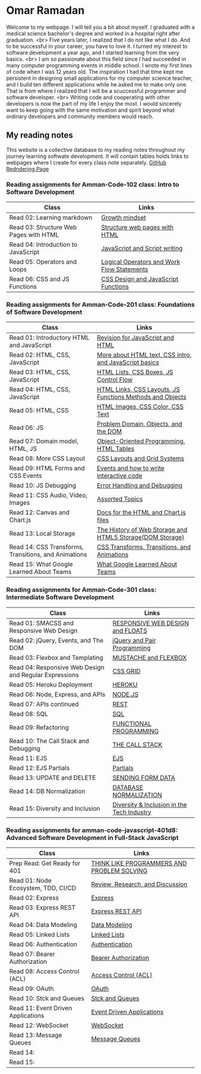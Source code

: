 # Omar Ramadan

Welcome to my webpage. I will tell you a bit about myself. I graduated with a medical science bachelor's degree and worked in a hospital right after graduation.
\<br> Five years later, I realized that I do not like what I do. And to be successful in your career, you have to love it. I turned my interest to software development a year ago, and I started learning from the very basics.
\<br>
I am so passionate about this field since I had succeeded in many computer programming events in middle school. I wrote my first lines of code when I was 12 years old. The inspiration I had that time kept me persistent in designing small applications for my computer science teacher, and I build ten different applications while he asked me to make only one. That is from where I realized that I will be a scuccessful programmer and software developer. \<br>
Writing code and cooperating with other developers is now the part of my life I enjoy the most. I would sincerely want to keep going with the same motivation and spirit beyond what ordinary developers and community members would reach.

## My reading notes

This website is a collective database to my reading notes throughout my journey learning softwate development. It will contain tables holds links to webpages where I create for every class note separately.
[GitHub Redndering Page](https://ramomar1992.github.io/reading-notes/)

### Reading assignments for Amman-Code-102 class: Intro to Software Development

| Class                                  | Links                                                                  |
| -------------------------------------- | ---------------------------------------------------------------------- |
| Read 02: Learning markdown             | [Growth mindset](Amman-Code-102/read02.md)                             |
| Read 03: Structure Web Pages with HTML | [Structure web pages with HTML](Amman-Code-102/read03.md)              |
| Read 04: Introduction to JavaScript    | [JavaScript and Script writing](Amman-Code-102/read04.md)              |
| Read 05: Operators and Loops           | [Logical Operators and Work Flow Statements](Amman-Code-102/read05.md) |
| Read 06: CSS and JS Functions          | [CSS Design and JavaScript Functions](Amman-Code-102/read06.md)        |

### Reading assignments for Amman-Code-201 class: Foundations of Software Development

| Class                                                | Links                                                                                 |
| ---------------------------------------------------- | ------------------------------------------------------------------------------------- |
| Read 01: Introductory HTML and JavaScript            | [Revision for JavaScript and HTML](Amman-Code-201/read01.md)                          |
| Read 02: HTML, CSS, JavaScript                       | [More about HTML text, CSS intro, and JavaScript basics](Amman-Code-201/read02.md)    |
| Read 03: HTML, CSS, JavaScript                       | [HTML Lists, CSS Boxes, JS Control Flow](Amman-Code-201/read03.md)                    |
| Read 04: HTML, CSS, JavaScript                       | [HTML Links, CSS Layouts, JS Functions Methods and Objects](Amman-Code-201/read04.md) |
| Read 05: HTML, CSS                                   | [HTML Images, CSS Color, CSS Text](Amman-Code-201/read05.md)                          |
| Read 06: JS                                          | [Problem Domain, Objects, and the DOM](Amman-Code-201/read06.md)                      |
| Read 07: Domain model, HTML, JS                      | [Object-Oriented Programming, HTML Tables](Amman-Code-201/read07.md)                  |
| Read 08: More CSS Layout                             | [CSS Layouts and Grid Systems](Amman-Code-201/read08.md)                              |
| Read 09: HTML Forms and CSS Events                   | [Events and how to write interactive code](Amman-Code-201/read09.md)                  |
| Read 10: JS Debugging                                | [Error Handling and Debugging](Amman-Code-201/read10.md)                              |
| Read 11: CSS Audio, Video, Images                    | [Assorted Topics](Amman-Code-201/read11.md)                                           |
| Read 12: Canvas and Chart.js                         | [Docs for the HTML and Chart.js files](Amman-Code-201/read12.md)                      |
| Read 13: Local Storage                               | [The History of Web Storage and HTML5 Storage(DOM Storage)](Amman-Code-201/read13.md) |
| Read 14: CSS Transforms, Transitions, and Animations | [CSS Transforms, Transitions, and Animations](Amman-Code-201/read14.md)               |
| Read 15: What Google Learned About Teams             | [What Google Learned About Teams](Amman-Code-201/read15.md)                           |

### Reading assignments for Amman-Code-301 class: Intermediate Software Development

| Class                                                  | Links                                                                  |
| ------------------------------------------------------ | ---------------------------------------------------------------------- |
| Read 01: SMACSS and Responsive Web Design              | [RESPONSIVE WEB DESIGN and FLOATS](Amman-Code-301/read01.md)           |
| Read 02: jQuery, Events, and The DOM                   | [jQuery and Pair Programming](Amman-Code-301/read02.md)                |
| Read 03: Flexbox and Templating                        | [MUSTACHE and FLEXBOX](Amman-Code-301/read03.md)                       |
| Read 04: Responsive Web Design and Regular Expressions | [CSS GRID](Amman-Code-301/read04.md)                                   |
| Read 05: Heroku Deployment                             | [HEROKU](Amman-Code-301/read05.md)                                     |
| Read 06: Node, Express, and APIs                       | [NODE.JS](Amman-Code-301/read06.md)                                    |
| Read 07: APIs continued                                | [REST](Amman-Code-301/read07.md)                                       |
| Read 08: SQL                                           | [SQL](Amman-Code-301/read08.md)                                        |
| Read 09: Refactoring                                   | [FUNCTIONAL PROGRAMMING](Amman-Code-301/read09.md)                     |
| Read 10: The Call Stack and Debugging                  | [THE CALL STACK](Amman-Code-301/read10.md)                             |
| Read 11: EJS                                           | [EJS](Amman-Code-301/read11.md)                                        |
| Read 12: EJS Partials                                  | [Partials](Amman-Code-301/read12.md)                                   |
| Read 13: UPDATE and DELETE                             | [SENDING FORM DATA](Amman-Code-301/read13.md)                          |
| Read 14: DB Normalization                              | [DATABASE NORMALIZATION](Amman-Code-301/read14.md)                     |
| Read 15: Diversity and Inclusion                       | [Diversity & Inclusion in the Tech Industry](Amman-Code-301/read15.md) |

### Reading assignments for amman-code-javascript-401d8: Advanced Software Development in Full-Stack JavaScript

| Class                               | Links                                                                    |
| ----------------------------------- | ------------------------------------------------------------------------ |
| Prep Read: Get Ready for 401        | [THINK LIKE PROGRAMMERS AND PROBLEM SOLVING](Amman-Code-401/propread.md) |
| Read 01: Node Ecosystem, TDD, CI/CD | [Review, Research, and Discussion](Amman-Code-401/read01.md)             |
| Read 02: Express                    | [Express](Amman-Code-401/read02.md)                                      |
| Read 03: Express REST API           | [Express REST API](Amman-Code-401/read03.md)                             |
| Read 04: Data Modeling              | [Data Modeling](Amman-Code-401/read04.md)                                |
| Read 05: Linked Lists               | [Linked Lists](Amman-Code-401/read05.md)                                 |
| Read 06: Authentication             | [Authentication](Amman-Code-401/read06.md)                               |
| Read 07: Bearer Authorization       | [Bearer Authorization](Amman-Code-401/read07.md)                         |
| Read 08: Access Control (ACL)       | [Access Control (ACL)](Amman-Code-401/read08.md)                         |
| Read 09: OAuth                      | [OAuth](Amman-Code-401/read09.md)                                        |
| Read 10: Stck and Queues            | [Stck and Queues](Amman-Code-401/read10.md)                              |
| Read 11: Event Driven Applications  | [Event Driven Applications](Amman-Code-401/read11.md)                    |
| Read 12: WebSocket                  | [WebSocket](Amman-Code-401/read12.md)                                    |
| Read 13: Message Queues             | [Message Queues](Amman-Code-401/read13.md)                               |
| Read 14:                            | [](Amman-Code-401/read14.md)                                             |
| Read 15:                            | [](Amman-Code-401/read15.md)                                             |
